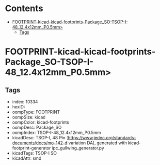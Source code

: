 



Contents
========

* [FOOTPRINT-kicad-kicad-footprints-Package_SO-TSOP-I-48_12.4x12mm_P0.5mm>](#footprint-kicad-kicad-footprints-package_so-tsop-i-48_124x12mm_p05mm)
	* [Tags](#tags)

# FOOTPRINT-kicad-kicad-footprints-Package_SO-TSOP-I-48_12.4x12mm_P0.5mm>

## Tags

- index: 10334
- hexID: 
- oompType: FOOTPRINT
- oompSize: kicad
- oompColor: kicad-footprints
- oompDesc: Package_SO
- oompIndex: TSOP-I-48_12.4x12mm_P0.5mm
- kicadDesc: TSOP-I, 48 Pin (https://www.jedec.org/standards-documents/docs/mo-142-d variation DA), generated with kicad-footprint-generator ipc_gullwing_generator.py
- kicadTags: TSOP-I SO
- kicadAttr: smd
